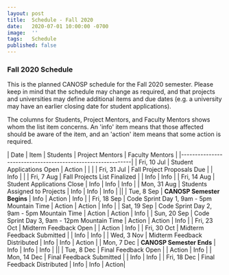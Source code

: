 ```yaml
---
layout: post
title:  Schedule - Fall 2020 
date:   2020-07-01 10:00:00 -0700
image:  ''
tags:   Schedule
published: false
---
```


### Fall 2020 Schedule

This is the planned CANOSP schedule for the Fall 2020 semester. Please keep in mind that the schedule may change as required, and that projects and universities may define additional items and due dates (e.g. a university may have an earlier closing date for student applications).

The columns for Students, Project Mentors, and Faculty Mentors shows whom the list item concerns.  An 'info' item means that those affected should be aware of the item, and an 'action' item means that some action is required.


| Date | Item | Students | Project Mentors | Faculty Mentors |
|------------------------------------------------------------|
| Fri, 10 Jul | Student Applications Open | Action | | |
| Fri, 31 Jul | Fall Project Proposals Due | | Info | |
| Fri, 7 Aug | Fall Projects List Finalized | | Info | Info |
| Fri, 14 Aug | Student Applications Close | Info | Info | Info |
| Mon, 31 Aug | Students Assigned to Projects | Info | Info | Info |
||
| Tue, 8 Sep | **CANOSP Semester Begins** | Info | Action | Info |
| Fri, 18 Sep | Code Sprint Day 1, 9am - 5pm Mountain Time | Action | Action | Info |
| Sat, 19 Sep | Code Sprint Day 2, 9am - 5pm Mountain Time | Action | Action | Info |
| Sun, 20 Sep | Code Sprint Day 3, 9am - 12pm Mountain Time | Action | Action | Info |
| Fri, 23 Oct | Midterm Feedback Open | | Action | Info |
| Fri, 30 Oct | Midterm Feedback Submitted | | Info | Info |
| Wed, 3 Nov | Midterm Feedback Distributed | Info | Info | Action |
| Mon, 7 Dec | **CANOSP Semester Ends** | Info | Info | Info |
||
| Tue, 8 Dec | Final Feedback Open | | Action | Info |
| Mon, 14 Dec | Final Feedback Submitted | | Info | Info |
| Fri, 18 Dec | Final Feedback Distributed | Info | Info | Action|
